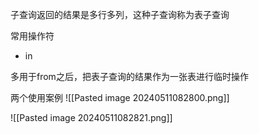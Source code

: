 子查询返回的结果是多行多列，这种子查询称为表子查询

常用操作符
- in

多用于from之后，把表子查询的结果作为一张表进行临时操作

两个使用案例
![[Pasted image 20240511082800.png]]


![[Pasted image 20240511082821.png]]



